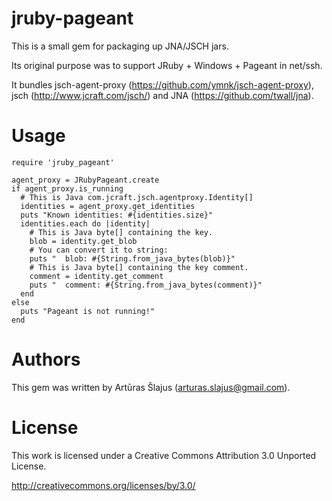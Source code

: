 # jruby-pageant

This is a small gem for packaging up JNA/JSCH jars.

Its original purpose was to support JRuby + Windows + Pageant in net/ssh.

It bundles jsch-agent-proxy (<https://github.com/ymnk/jsch-agent-proxy>),
jsch (<http://www.jcraft.com/jsch/>) and JNA (<https://github.com/twall/jna>).

# Usage

    require 'jruby_pageant'

    agent_proxy = JRubyPageant.create
    if agent_proxy.is_running
      # This is Java com.jcraft.jsch.agentproxy.Identity[]
      identities = agent_proxy.get_identities
      puts "Known identities: #{identities.size}"
      identities.each do |identity|
        # This is Java byte[] containing the key.
        blob = identity.get_blob
        # You can convert it to string:
        puts "  blob: #{String.from_java_bytes(blob)}"
        # This is Java byte[] containing the key comment.
        comment = identity.get_comment
        puts "  comment: #{String.from_java_bytes(comment)}"
      end
    else
      puts "Pageant is not running!"
    end

# Authors

This gem was written by Artūras Šlajus (<arturas.slajus@gmail.com>).

# License

This work is licensed under a Creative Commons Attribution 3.0 Unported License.

<http://creativecommons.org/licenses/by/3.0/>